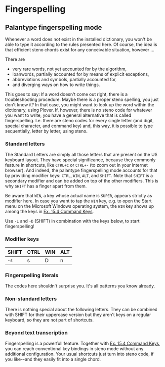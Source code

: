# Fingerspelling

## Palantype fingerspelling mode

Whenever a word does not exist in the installed dictionary,
you won't be able to type it according to the rules presented here.
Of course, the idea is that efficient steno chords exist for any conceivable situation,
however ...

There are

* very rare words, not yet accounted for by the algorithm,
* loanwords, partially accounted for by means of explicit exceptions,
* abbreviations and symbols, partially accounted for,
* and diverging ways on how to write things.

This goes to say:
If a word doesn't come out right, there is a troubleshooting procedure.
Maybe there is a proper steno spelling, you just don't know it?
In that case, you might want to look up the word within the dictionary, using Plover.
If, however, there is no steno code for whatever you want to write,
you have a general alternative that is called fingerspelling.
I.e. there are steno codes for every single letter (and digit, special character, and command key)
and, this way, it is possible to type sequentially, letter by letter, using steno.

### Standard letters

The Standard Letters are simply all those letters that are present on the US keyboard layout.
They have special significance, because they commonly feature in shortcuts,
like `CTRL+C` or `CTRL+-` (to zoom out in your internet browser).
And indeed, the palantype fingerspelling mode accounts for that by providing modifier keys:
`CTRL`, `WIN`, `ALT`, and `SHIFT`.
Note that `SHIFT` is a secondary modifier and can be added on top of the other modifiers.
This is why `SHIFT` has a finger apart from them.

Be aware that `WIN`, a key whose actual name is `SUPER`,
appears strictly as modifier here.
In case you want to tap the `WIN` key, e.g. to open the Start menu on the
Microsoft Windows operating system,
the `WIN` key shows up among the keys in [Ex. 15.4 Command Keys](DE/57).

Use `-L` and `-D` (SHIFT) in combination with the keys below, to start fingerspelling!

### Modifier keys

| SHIFT | CTRL | WIN | ALT |
|-------|------|-----|-----|
| `-s`  | s    | D   | n   |

### Fingerspelling literals

The codes here shouldn't surprise you.
It's all patterns you know already.

<!--separator-->

### Non-standard letters

There is nothing special about the following letters.
They can be combined with SHIFT for their uppercase version
but they aren't keys on a regular keyboard, so they are not part of shortcuts.

<!--separator-->

### Beyond text transcription

Fingerspelling is a powerfull feature.
Together with [Ex. 15.4 Command Keys](DE/57),
you can reach conventional key bindings in steno mode without any additional configuration.
Your usual shortcuts just turn into steno code, if you like--and they easily fit into a single chord.
